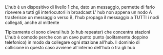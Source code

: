 L'hub è un dispositivo di livello 1 che, dato un messaggio, permette di farlo ricevere a tutti gli interlocutori in broadcast
L' hub non appena un nodo A trasferisce un messaggio verso B, l'hub propaga il messaggio a TUTTI i nodi collegati, anche al mittente

Tipicamente ci sono diversi hub (o hub repeater) che concentra stazioni 
L'hub è comodo perche con un cavo punto punto (solitamente doppino telefonico) in modo da collegare ogni stazione all'hub. 
Il dominio di collisione in questo caso avviene all'interno dell'hub o tra gli hub
